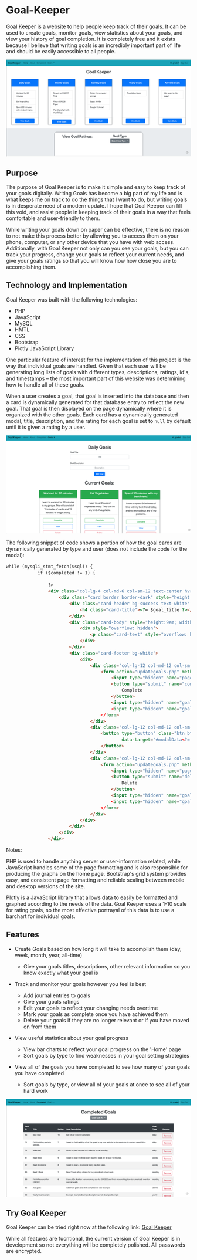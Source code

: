 # Goal-Keeper

Goal Keeper is a website to help people keep track of their goals. It can be used to create goals, monitor goals, view statistics about your goals, and view your history of goal completion. It is completely free and it exists because I believe that writing goals is an incredibly important part of life and should be easily accessible to all people.

![Goal Keeper](/gk-images/home.png)

## Purpose

The purpose of Goal Keeper is to make it simple and easy to keep track of your goals digitally. Writing Goals has become a big part of my life and is what keeps me on track to do the things that I want to do, but writing goals is in desperate need of a modern update. I hope that Goal Keeper can fill this void, and assist people in keeping track of their goals in a way that feels comfortable and user-friendly to them. 

While writing your goals down on paper can be effective, there is no reason to not make this process better by allowing you to access them on your phone, computer, or any other device that you have with web access. Additionally, with Goal Keeper not only can you see your goals, but you can track your progress, change your goals to reflect your current needs, and give your goals ratings so that you will know how how close you are to accomplishing them.

## Technology and Implementation

Goal Keeper was built with the following technologies:

* PHP
* JavaScript
* MySQL
* HMTL
* CSS
* Bootstrap
* Plotly JavaScript Library

One particular feature of interest for the implementation of this project is the way that individual goals are handled. Given that each user will be generating long lists of goals with different types, descriptions, ratings, id's, and timestamps – the most important part of this website was determining how to handle all of these goals. 

When a user creates a goal, that goal is inserted into the database and then a card is dynamically generated for that database entry to reflect the new goal. That goal is then displayed on the page dynamically where it is organized with the other goals. Each card has a dynamically generated modal, title, description, and the rating for each goal is set to `null` by default until it is given a rating by a user.

![Goal Keeper](/gk-images/example.png)

The following snippet of code shows a portion of how the goal cards are dynamically generated by type and user (does not include the code for the modal):

```HTML
while (mysqli_stmt_fetch($sql)) {
            if ($completed != 1) {

                ?>
                <div class="col-lg-4 col-md-6 col-sm-12 text-center hvr-grow-shadow">
                    <div class="card border border-dark" style="height:26em; margin-bottom: 2em; overflow: hidden">
                        <div class="card-header bg-success text-white" style="height:5em">
                            <h4 class="card-title"><?= $goal_title ?></h4>
                        </div>
                        <div class="card-body" style="height:9em; width=100%">
                            <div style="overflow: hidden">
                                <p class="card-text" style="overflow: hidden; font-size: 20px"><?= $goal_desc ?></p>
                            </div>
                        </div>
                        <div class="card-footer bg-white">
                            <div>
                                <div class="col-lg-12 col-md-12 col-sm-12" style="margin-top:1em">
                                    <form action="updategoals.php" method="post" style="margin-bottom: 3px">
                                        <input type="hidden" name="page" value=<?=$page?>>
                                        <button type="submit" name="complete" class="btn btn-outline-success btn-block">
                                            Complete
                                        </button>
                                        <input type="hidden" name="goal_id" value="<? $goal_id ?>"
                                        <input type="hidden" name="goal_type" value="<?=$type ?>"
                                    </form>
                                </div>
                                <div class="col-lg-12 col-md-12 col-sm-12" style="margin-top:1em">
                                    <button type="button" class="btn btn-outline-primary btn-block" data-toggle="modal"
                                            data-target="#modalData<?= $goal_id; ?>">View
                                    </button>
                                </div>
                                <div class="col-lg-12 col-md-12 col-sm-12" style="margin-top:1em; margin-bottom: 1em">
                                    <form action="updategoals.php" method="post">
                                        <input type="hidden" name="page" value=<?=$page?>>
                                        <button type="submit" name="delete" class="btn btn-outline-danger btn-block">
                                            Delete
                                        </button>
                                        <input type="hidden" name="goal_id" value="<? $goal_id ?>"
                                        <input type="hidden" name="goal_type" value="<?=$type ?>"
                                    </form>
                                </div>
                            </div>
                        </div>
                    </div>
                </div>
```
Notes: 

PHP is used to handle anything server or user-information related, while JavaScript handles some of the page formatting and is also responsible for producing the graphs on the home page. Bootstrap's grid system provides easy, and consistent page formatting and reliable scaling between mobile and desktop versions of the site.

Plotly is a JavaScript library that allows data to easily be formatted and graphed according to the needs of the data. Goal Keeper uses a 1-10 scale for rating goals, so the most effective portrayal of this data is to use a barchart for individual goals. 

## Features

* Create Goals based on how long it will take to accomplish them (day, week, month, year, all-time)
  * Give your goals titles, descriptions, other relevant information so you know exactly what your goal is
  

* Track and monitor your goals however you feel is best
  * Add journal entries to goals
  * Give your goals ratings
  * Edit your goals to reflect your changing needs overtime
  * Mark your goals as complete once you have achieved them
  * Delete your goals if they are no longer relevant or if you have moved on from them
  

* View useful statistics about your goal progress
  * View bar charts to reflect your goal progress on the 'Home' page
  * Sort goals by type to find weaknesses in your goal setting strategies
  

* View all of the goals you have completed to see how many of your goals you have completed
  * Sort goals by type, or view all of your goals at once to see all of your hard work

![Goal Keeper](/gk-images/completed.png)

## Try Goal Keeper

Goal Keeper can be tried right now at the following link: [Goal Keeper](http://robbymoseley.com/gk/signin.php)

While all features are fucntional, the current version of Goal Keeper is in development so not everything will be completely polished. All passwords are encrypted.

